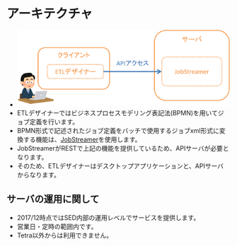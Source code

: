 # アーキテクチャ
- ![architecture](./image/architecture.png)
- ETLデザイナーではビジネスプロセスモデリング表記法(BPMN)を用いてジョブ定義を行います。
- BPMN形式で記述されたジョブ定義をバッチで使用するジョブxml形式に変換する機能は、[JobStreamer](http://job-streamer.github.io/ja/)を使用します。
- JobStreamerがRESTで上記の機能を提供しているため、APIサーバが必要となります。
- そのため、ETLデザイナーはデスクトップアプリケーションと、APIサーバからなります。

## サーバの運用に関して
- 2017/12時点ではSED内部の運用レベルでサービスを提供します。
- 営業日・定時の範囲内です。
- Tetra以外からは利用できません。
